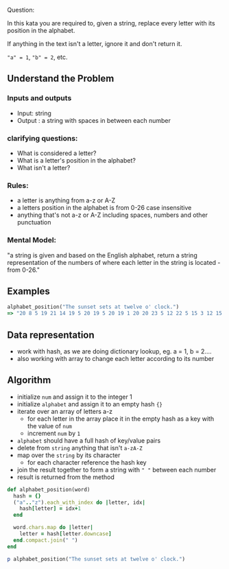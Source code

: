 Question:

In this kata you are required to, given a string, replace every letter with its position in the alphabet. 

If anything in the text isn't a letter, ignore it and don't return it.

`"a" = 1`, `"b" = 2`, etc.

## Understand the Problem

### Inputs and outputs 

- Input:  string
- Output : a string with spaces in between each number

### clarifying questions:

- What is considered a letter?
- What is a letter's position in the alphabet?
- What isn't a letter?

### Rules:

- a letter is anything from a-z or A-Z
- a letters position in the alphabet is from 0-26 case insensitive
- anything that's not a-z or A-Z including spaces, numbers and other punctuation

### Mental Model:

"a string is given and based on the English alphabet, return a string representation of the numbers of where each letter in the string is located - from 0-26." 

## Examples

```ruby
alphabet_position("The sunset sets at twelve o' clock.")
=> "20 8 5 19 21 14 19 5 20 19 5 20 19 1 20 20 23 5 12 22 5 15 3 12 15 3 11" (as a string)
```

## Data representation

- work with hash, as we are doing dictionary lookup, eg. a = 1, b = 2....
- also working with array to change each letter according to its number

## Algorithm

- initialize `num` and assign it to the integer 1
- initialize `alphabet` and assign it to an empty hash `{}`
- iterate over an array of letters a-z
  - for each letter in the array place it in the empty hash as a key with the value of `num`
  - increment `num` by `1`
- `alphabet` should have a full hash of key/value pairs
- delete from `string` anything that  isn't `a-zA-Z`
- map over the `string` by its character
  - for each character reference the hash key
- join the result together to form a string with `" "` between each number
- result is returned from the method

```ruby
def alphabet_position(word)
  hash = {}
  ("a".."z").each_with_index do |letter, idx|
    hash[letter] = idx+1
  end

  word.chars.map do |letter|
    letter = hash[letter.downcase]
  end.compact.join(" ")
end

p alphabet_position("The sunset sets at twelve o' clock.")
```
